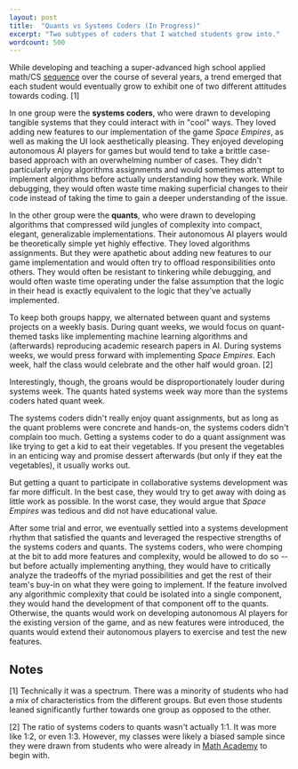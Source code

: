 ```yaml
---
layout: post
title:  "Quants vs Systems Coders (In Progress)"
excerpt: "Two subtypes of coders that I watched students grow into."
wordcount: 500
---
```


While developing and teaching a super-advanced high school applied math/CS <a href="https://www.eurisko.us/" target="_blank">sequence</a> over the course of several years, a trend emerged that each student would eventually grow to exhibit one of two different attitudes towards coding. [1]

In one group were the <b>systems coders</b>, who were drawn to developing tangible systems that they could interact with in "cool" ways. They loved adding new features to our implementation of the game <i>Space Empires</i>, as well as making the UI look aesthetically pleasing. They enjoyed developing autonomous AI players for games but would tend to take a brittle case-based approach with an overwhelming number of cases. They didn't particularly enjoy algorithms assignments and would sometimes attempt to implement algorithms before actually understanding how they work. While debugging, they would often waste time making superficial changes to their code instead of taking the time to gain a deeper understanding of the issue.

In the other group were the <b>quants</b>, who were drawn to developing algorithms that compressed wild jungles of complexity into compact, elegant, generalizable implementations. Their autonomous AI players would be theoretically simple yet highly effective. They loved algorithms assignments. But they were apathetic about adding new features to our game implementation and would often try to offload responsibilities onto others. They would often be resistant to tinkering while debugging, and would often waste time operating under the false assumption that the logic in their head is exactly equivalent to the logic that they've actually implemented.

To keep both groups happy, we alternated between quant and systems projects on a weekly basis. During quant weeks, we would focus on quant-themed tasks like implementing machine learning algorithms and (afterwards) reproducing academic research papers in AI. During systems weeks, we would press forward with implementing <i>Space Empires</i>. Each week, half the class would celebrate and the other half would groan. [2]

Interestingly, though, the groans would be disproportionately louder during systems week. The quants hated systems week way more than the systems coders hated quant week.

The systems coders didn't really enjoy quant assignments, but as long as the quant problems were concrete and hands-on, the systems coders didn't complain too much. Getting a systems coder to do a quant assignment was like trying to get a kid to eat their vegetables. If you present the vegetables in an enticing way and promise dessert afterwards (but only if they eat the vegetables), it usually works out.

But getting a quant to participate in collaborative systems development was far more difficult. In the best case, they would try to get away with doing as little work as possible. In the worst case, they would argue that <i>Space Empires</i> was tedious and did not have educational value. 

After some trial and error, we eventually settled into a systems development rhythm that satisfied the quants and leveraged the respective strengths of the systems coders and quants. The systems coders, who were chomping at the bit to add more features and complexity, would be allowed to do so -- but before actually implementing anything, they would have to critically analyze the tradeoffs of the myriad possibilities and get the rest of their team's buy-in on what they were going to implement. If the feature involved any algorithmic complexity that could be isolated into a single component, they would hand the development of that component off to the quants. Otherwise, the quants would work on developing autonomous AI players for the existing version of the game, and as new features were introduced, the quants would extend their autonomous players to exercise and test the new features.

<h2>Notes</h2>

[1] Technically it was a spectrum. There was a minority of students who had a mix of characteristics from the different groups. But even those students leaned significantly further towards one group as opposed to the other.

[2] The ratio of systems coders to quants wasn't actually 1:1. It was more like 1:2, or even 1:3. However, my classes were likely a biased sample since they were drawn from students who were already in <a href="https://www.mathacademy.us/" target="_blank">Math Academy</a> to begin with.
